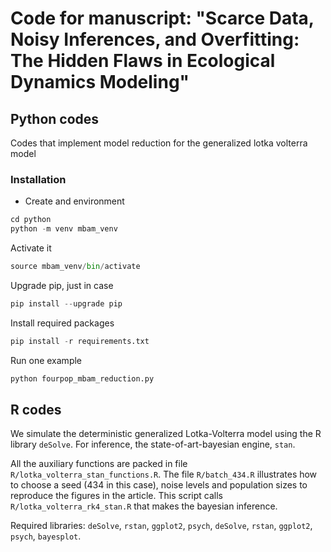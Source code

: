 # Code for manuscript: "Scarce Data, Noisy Inferences, and Overfitting: The Hidden Flaws in Ecological Dynamics Modeling" 

## Python codes
Codes that implement model reduction for the generalized lotka volterra model

### Installation
- Create and environment
```python
cd python
python -m venv mbam_venv
```
Activate it
```python
source mbam_venv/bin/activate
```
Upgrade pip, just in case
```python
pip install --upgrade pip
```
Install required packages
```python
pip install -r requirements.txt
```
Run one example
```python
python fourpop_mbam_reduction.py
```

## R codes

We simulate the deterministic generalized Lotka-Volterra model using the R library `deSolve`. For inference, the state-of-art-bayesian engine, `stan`.

All the auxiliary functions are packed in file `R/lotka_volterra_stan_functions.R`. The file `R/batch_434.R` illustrates how to choose a seed (434 in this case), noise levels and population sizes to reproduce the figures in the article. This script calls `R/lotka_volterra_rk4_stan.R` that makes the bayesian inference.

Required libraries: `deSolve`, `rstan`, `ggplot2`, `psych`, `deSolve`, `rstan`, `ggplot2`, `psych`, `bayesplot`. 


